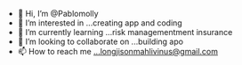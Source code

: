 - 👋 Hi, I’m @Pablomolly
- 👀 I’m interested in ...creating app and coding
- 🌱 I’m currently learning ...risk managementment insurance 
- 💞️ I’m looking to collaborate on ...building apo
- 📫 How to reach me ...longjisonmahlivinus@gmail.com

<!---
Pablomolly/Pablomolly is a ✨ special ✨ repository because its `README.md` (this file) appears on your GitHub profile.
You can click the Preview link to take a look at your changes.
--->
